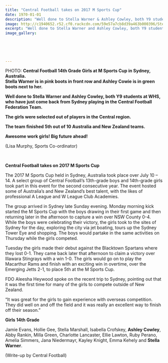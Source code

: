 ```yaml
---
title: "Central Football takes on 2017 M Sports Cup"
date: 1970-01-01
description: "Well done to Stella Warner & Ashley Cowley, both Y9 students at WHS, who have just come back from Sydney playing in the Central Football Federation..."
image: http://c1940652.r52.cf0.rackcdn.com/59e57a7cb8d39a463b000396/Stella-Warner--Ashley-Cowie-Y9-Central-Football-Fed-Team-to-Sydney-July-2017.jpg
excerpt: "Well done to Stella Warner and Ashley Cowley, both Y9 students at WHS, who have just come back from Sydney playing in the Central Football Federation Team."
image_gallery:
    
    
    
    
    
---
```


<p><span>PHOTO:&nbsp;<strong>Central Football 14th Grade Girls at M Sports Cup in Sydney, Australia.</strong><br /><strong>Stella Warner is in pink boots in front row and Ashley Cowie is in green boots next to her.</strong></span></p>
<p><strong>Well done to Stella Warner and Ashley Cowley, both Y9 students at WHS, who have just come back from Sydney playing in the Central Football Federation Team.</strong></p>
<p><strong>The girls were selected out of players in the Central region. </strong></p>
<p><strong>The team finished 5th out of 10 Australia and New Zealand teams.&nbsp;</strong></p>
<p><strong>Awesome work girls! Big future ahead!&nbsp;</strong></p>
<p><span>(Lisa Murphy, Sports Co-ordinator)</span></p>
<p><span><br /></span></p>
<p><strong>Central Football takes on 2017 M Sports Cup</strong></p>
<p><span><span>The 2017 M Sports Cup held in Sydney, Australia took place over July 10 &ndash; 14. A select group of Central Football&rsquo;s 13th-grade boys and 14th-grade girls took part in this event for the second consecutive year. The event hosted some of Australia&rsquo;s and New Zealand&rsquo;s best talent, with the likes of professional A League and W League Club Academies.</span></span></p>
<p><span><span>The group arrived in Sydney late Sunday evening. Monday morning kick started the M Sports Cup with the boys drawing in their first game and then returning later in the afternoon to capture a win over NSW County 0-4. While the boys were celebrating their victory, the girls took to the sites of Sydney for the day, exploring the city via jet boating, tours up the Sydney Tower Eye and shopping. The boys would partake in the same activities on Thursday while the girls competed.</span></span></p>
<p><span><span>Tuesday the girls made their debut against the Blacktown Spartans where they lost 0-1. They came back later that afternoon to claim a victory over Illawara Stingrays with a win 1-0. The girls would go on to play the Macarthur Rams and finish with an exciting win in overtime, over the Emerging Jetts 2-1, to place 5</span><span>th</span><span>&nbsp;at the M Sports Cup.</span></span></p>
<p>FDO Aleesha Heywood spoke on the recent trip to Sydney, pointing out that it was the first time for many of the girls to compete outside of New Zealand.&nbsp;</p>
<p>&ldquo;It was great for the girls to gain experience with overseas competition. They did well on and off the field and it was really an excellent way to finish off their season.&rdquo;</p>
<p><strong>Girls 14<span>th</span>&nbsp;Grade</strong></p>
<p>Jamie Evans, Hollie Gee, Stella Marshall, Isabella Crofskey, <strong>Ashley Cowley</strong>, Abby Rankin, Milla Green, Charlotte Lancaster, Ellie Lawton, Ruby Perano, Amelia Simmers, Jana Niedermayr, Kayley Knight, Emma Kehely and <strong>Stella Warner</strong>.</p>
<p>(Write-up by Central Football)</p>

